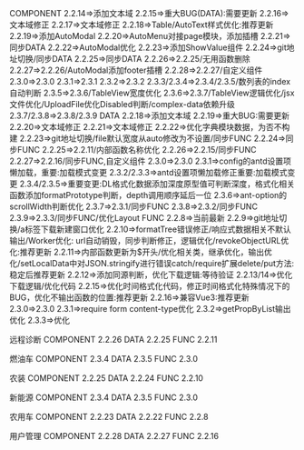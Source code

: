 COMPONENT
  2.2.14=>添加文本域
  2.2.15=>重大BUG(DATA):需要更新
  2.2.16=>文本域修正
  2.2.17=>文本域修正
  2.2.18=>Table/AutoText样式优化:推荐更新
  2.2.19=>添加AutoModal
  2.2.20=>AutoMenu对接page模块，添加插槽
  2.2.21=>同步DATA
  2.2.22=>AutoModal优化
  2.2.23=>添加ShowValue组件
  2.2.24=>git地址切换/同步DATA
  2.2.25=>同步DATA
  2.2.26=>2.2.25/无用函数删除
  2.2.27=>2.2.26/AutoModal添加footer插槽
  2.2.28=>2.2.27/自定义组件
  2.3.0=>2.3.0
  2.3.1=>2.3.1
  2.3.2=>2.3.2
  2.3.3/2.3.4=>2.3.4/2.3.5/数列表的index自动判断
  2.3.5=>2.3.6/TableView宽度优化
  2.3.6=>2.3.7/TableView逻辑优化/jsx文件优化/UploadFile优化Disabled判断/complex-data依赖升级
  2.3.7/2.3.8=>2.3.8/2.3.9
DATA
  2.2.18=>添加文本域
  2.2.19=>重大BUG:需要更新
  2.2.20=>文本域修正
  2.2.21=>文本域修正
  2.2.22=>优化字典模块数据，为否不构建
  2.2.23=>git地址切换/file默认宽度从auto修改为不设置/同步FUNC
  2.2.24=>同步FUNC
  2.2.25=>2.2.11/内部函数名称优化
  2.2.26=>2.2.15/同步FUNC
  2.2.27=>2.2.16/同步FUNC,自定义组件
  2.3.0=>2.3.0
  2.3.1=>config的antd设置项懒加载，重要:加载模式变更
  2.3.2/2.3.3=>antd设置项懒加载修正重要:加载模式变更
  2.3.4/2.3.5=>重要变更:DL格式化数据添加深度原型值可判断深度，格式化相关函数添加formatPrototype判断，depth调用顺序延后一位
  2.3.6=>ant-option的scrollWidth判断优化
  2.3.7=>2.3.1/同步FUNC
  2.3.8=>2.3.2/同步FUNC
  2.3.9=>2.3.3/同步FUNC/优化Layout
FUNC
  2.2.8=>当前最新
  2.2.9=>git地址切换/a标签下载新建窗口优化
  2.2.10=>formatTree错误修正/响应式数据相关不默认输出/Worker优化: url自动销毁，同步判断修正，逻辑优化/revokeObjectURL优化:推荐更新
  2.2.11=>内部函数更新为$开头/优化相关类，继承优化，输出优化/setLocalData中对JSON.stringify进行错误catch/require扩展delete/put方法:稳定后推荐更新
  2.2.12=>添加同源判断，优化下载逻辑:等待验证
  2.2.13/14=>优化下载逻辑/优化代码
  2.2.15=>优化时间格式化代码，修正时间格式化特殊情况下的BUG，优化不输出函数的位置:推荐更新
  2.2.16=>兼容Vue3:推荐更新
  2.3.0=>2.3.0
  2.3.1=>require form content-type优化
  2.3.2=>getPropByList输出优化
  2.3.3=>优化

远程诊断
COMPONENT 2.2.26
DATA 2.2.25
FUNC 2.2.11

燃油车
COMPONENT 2.3.4
DATA 2.3.5
FUNC 2.3.0

农装
COMPONENT 2.2.25
DATA 2.2.24
FUNC 2.2.10

新能源
COMPONENT 2.3.4
DATA 2.3.5
FUNC 2.3.0

农用车
COMPONENT 2.2.23
DATA 2.2.22
FUNC 2.2.8

用户管理
COMPONENT 2.2.28
DATA 2.2.27
FUNC 2.2.16

